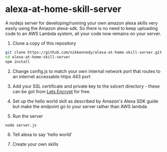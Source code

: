 # alexa-at-home-skill-server
A nodejs server for developing/running your own amazon alexa skills very easily using the Amazon alexa-sdk. So there is no need to keep uploading code to an AWS Lambda system, all your code now remains on your server.

1. Clone a copy of this repository
```bash
git clone https://github.com/nikkennedy/alexa-at-home-skill-server.git
cd alexa-at-home-skill-server
npm install
```

2. Change config.js to match your own internal network port that routes to an internet accessable https 443 port 

3. Add your SSL certificate and private key to the sslcert directory - these can be got from [Lets Encrypt](https://letsencrypt.org) for free.

4. Set up the hello world skill as described by Amazon's Alexa SDK guide but make the endpoint go to your server rather than AWS lambda

5. Run the server

```bash
node server.js
```

6. Tell alexa to say 'hello world'

7. Create your own skills


